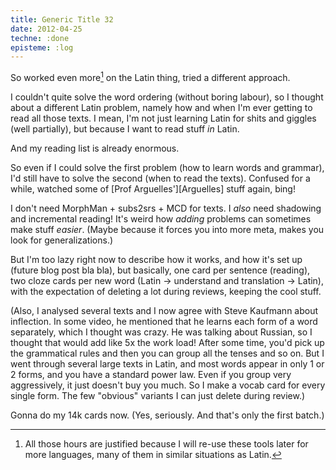 ```yaml
---
title: Generic Title 32
date: 2012-04-25
techne: :done
episteme: :log
---
```


So worked even more[^reuse] on the Latin thing, tried a different approach.

[^reuse]: All those hours are justified because I will re-use these tools later for more languages, many of them in similar situations as Latin.

I couldn't quite solve the word ordering (without boring labour), so I thought about a different Latin problem, namely how and when I'm ever getting to read all those texts. I mean, I'm not just learning Latin for shits and giggles (well partially), but because I want to read stuff *in* Latin.

And my reading list is already enormous.

So even if I could solve the first problem (how to learn words and grammar), I'd still have to solve the second (when to read the texts). Confused for a while, watched some of [Prof Arguelles'][Arguelles] stuff again, bing!

I don't need MorphMan + subs2srs + MCD for texts. I *also* need shadowing and incremental reading! It's weird how *adding* problems can sometimes make stuff *easier*. (Maybe because it forces you into more meta, makes you look for generalizations.)

But I'm too lazy right now to describe how it works, and how it's set up (future blog post bla bla), but basically, one card per sentence (reading), two cloze cards per new word (Latin -> understand and translation -> Latin), with the expectation of deleting a lot during reviews, keeping the cool stuff.

(Also, I analysed several texts and I now agree with Steve Kaufmann about inflection. In some video, he mentioned that he learns each form of a word separately, which I thought was crazy. He was talking about Russian, so I thought that would add like 5x the work load! After some time, you'd pick up the grammatical rules and then you can group all the tenses and so on. But I went through several large texts in Latin, and most words appear in only 1 or 2 forms, and you have a standard power law. Even if you group very aggressively, it just doesn't buy you much. So I make a vocab card for every single form. The few "obvious" variants I can just delete during review.)

Gonna do my 14k cards now. (Yes, seriously. And that's only the first batch.)
